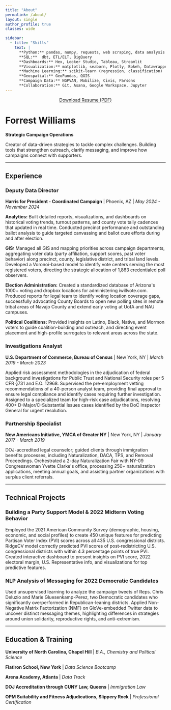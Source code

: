 ```yaml
---
title: "About"
permalink: /about/
layout: single
author_profile: true
classes: wide

sidebar:
  - title: "Skills"
    text: |
      **Python:** pandas, numpy, requests, web scraping, data analysis  
      **SQL:**  dbt, ETL/ELT, BigQuery  
      **Dashboards:** Hex, Looker Studio, Tableau, Streamlit  
      **Visualization:** matplotlib, seaborn, Plotly, Bokeh, Datawrapper  
      **Machine Learning:** scikit-learn (regression, classification)  
      **Geospatial:** GeoPandas, QGIS  
      **Campaign Data:** NGPVAN, Mobilize, Civis, Parsons  
      **Collaboration:** Git, Asana, Google Workspace, Jupyter
---
```


<div style="text-align: center; margin-bottom: 2em;">
  <a href="/assets/Resume-Forrest-Williams.pdf" class="btn btn--primary btn--large" target="_blank">
    <i class="fas fa-download"></i> Download Resume (PDF)
  </a>
</div>


# Forrest Williams
**Strategic Campaign Operations**

Creator of data-driven strategies to tackle complex challenges. Building tools that strengthen outreach, clarify messaging, and improve how campaigns connect with supporters.

---

## Experience

### Deputy Data Director
**Harris for President - Coordinated Campaign** | Phoenix, AZ | *May 2024 - November 2024*

**Analytics:** Built detailed reports, visualizations, and dashboards on historical voting trends, turnout patterns, and county vote tally cadences that updated in real time. Conducted precinct performance and outstanding ballot analysis to guide targeted canvassing and ballot cure efforts during and after election.

**GIS:** Managed all GIS and mapping priorities across campaign departments, aggregating voter data (party affiliation, support scores, past voter behavior) along precinct, county, legislative district, and tribal land levels. Developed a Voronoi-based model to identify vote centers serving the most registered voters, directing the strategic allocation of 1,863 credentialed poll observers.

**Election Administration:** Created a standardized database of Arizona's 1000+ voting and dropbox locations for administering iwillvote.com. Produced reports for legal team to identify voting location coverage gaps, successfully advocating County Boards to open new polling sites in remote tribal areas of Navajo County and extend early voting at UofA and NAU campuses.

**Political Coalitions:** Provided insights on Latino, Black, Native, and Mormon voters to guide coalition-building and outreach, and directing event placement and high-profile surrogates to relevant areas across the state.

### Investigations Analyst
**U.S. Department of Commerce, Bureau of Census** | New York, NY | *March 2019 - March 2023*

Applied risk assessment methodologies in the adjudication of federal background investigations for Public Trust and National Security roles per 5 CFR §731 and E.O. 12968. Supervised the pre-employment vetting recommendations of a 40-person analyst team, providing final approval to ensure legal compliance and identify cases requiring further investigation. Assigned to a specialized team for high-risk case adjudications, resolving 400+ D-Major/C-Substantial Issues cases identified by the DoC Inspector General for urgent resolution.

### Partnership Specialist
**New Americans Initiative, YMCA of Greater NY** | New York, NY | *January 2017 - March 2019*

DOJ-accredited legal counselor; guided clients through immigration benefits processes, including Naturalization, DACA, TPS, and Removal Proceedings. Orchestrated a 2-day Naturalization Fair with NY-09 Congresswoman Yvette Clarke's office, processing 250+ naturalization applications, meeting annual goals, and assisting partner organizations with surplus client referrals.

---

## Technical Projects

### Building a Party Support Model & 2022 Midterm Voting Behavior
Employed the 2021 American Community Survey (demographic, housing, economic, and social profiles) to create 450 unique features for predicting Partisan Voter Index (PVI) scores across all 435 U.S. congressional districts. RidgeCV model correctly predicted PVI scores of post-redistricting U.S. congressional districts with within 4.3 percentage points of true PVI. Created interactive dashboard to present insights on PVI score, 2022 electoral margin, U.S. Representative info, and visualizations for top predictive features.

### NLP Analysis of Messaging for 2022 Democratic Candidates
Used unsupervised learning to analyze the campaign tweets of Reps. Chris Deluzio and Marie Gluesenkamp-Perez, two Democratic candidates who significantly overperformed in Republican-leaning districts. Applied Non-Negative Matrix Factorization (NMF) on GloVe-embedded Twitter data to uncover distinct messaging themes, highlighting differences in strategies around union solidarity, reproductive rights, and anti-extremism.

---

## Education & Training

**University of North Carolina, Chapel Hill** | *B.A., Chemistry and Political Science*

**Flatiron School, New York** | *Data Science Bootcamp*

**Arena Academy, Atlanta** | *Data Track*

**DOJ Accreditation through CUNY Law, Queens** | *Immigration Law*

**OPM Suitability and Fitness Adjudications, Slippery Rock** | *Professional Certification*
